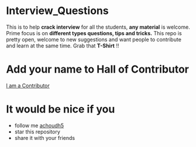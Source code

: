 # Interview_Questions


This is to help **crack interview** for all the students, **any material** is welcome. Prime focus is on **different types questions, tips and tricks.** This repo is pretty open, welcome to new suggestions and want people to contribute and learn at the same time. Grab that **T-Shirt** !!



# Add your name to Hall of Contributor

[I am a Contributor](https://github.com/achoudh5/Interview_Questions/blob/master/Contributor.md)

# It would be nice if you

- follow me [achoudh5](//github.com/achoudh5)
- star this repository
- share it with your friends
